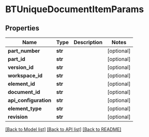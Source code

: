 # BTUniqueDocumentItemParams

## Properties
Name | Type | Description | Notes
------------ | ------------- | ------------- | -------------
**part_number** | **str** |  | [optional] 
**part_id** | **str** |  | [optional] 
**version_id** | **str** |  | [optional] 
**workspace_id** | **str** |  | [optional] 
**element_id** | **str** |  | [optional] 
**document_id** | **str** |  | [optional] 
**api_configuration** | **str** |  | [optional] 
**element_type** | **str** |  | [optional] 
**revision** | **str** |  | [optional] 

[[Back to Model list]](../README.md#documentation-for-models) [[Back to API list]](../README.md#documentation-for-api-endpoints) [[Back to README]](../README.md)


